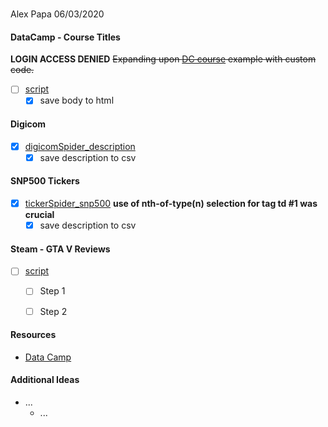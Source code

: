 #
Alex Papa 06/03/2020

#### __DataCamp - Course Titles__
**LOGIN ACCESS DENIED**
~~Expanding upon [DC course](https://campus.datacamp.com/courses/web-scraping-with-python/spiders?ex=1) example with custom code.~~
- [ ] [script](link)
  - [x] save body to html

#### __Digicom__
- [x] [digicomSpider_description](https://github.com/09acp/web_scraping/tree/master/digicomSpider_description/digiSpider)
  - [x] save description to csv

#### __SNP500 Tickers__
- [x] [tickerSpider_snp500](https://github.com/09acp/web_scraping/blob/master/tickerSpider_snp500/tickerSpider_snp500.ipynb)
  **use of nth-of-type(n) selection for tag td #1 was crucial**
  - [x] save description to csv

#### __Steam - GTA V Reviews__
- [ ] [script](link)
  - [ ] Step 1
  - [ ] Step 2



#### __Resources__
- [Data Camp](https://campus.datacamp.com/courses/web-scraping-with-python/spiders?ex=1)

#### Additional Ideas
- ...
  - ...
